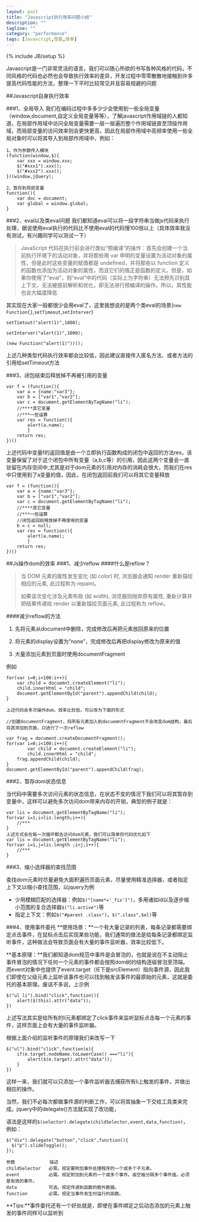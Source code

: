 ```yaml
---
layout: post
title: "Javascript执行效率问题小结"
description: ""
tagline: ""
category: "performance"
tags: [Javascript,性能,效率]
---
```

{% include JB/setup %}

Javascript是一门非常灵活的语言，我们可以随心所欲的书写各种风格的代码，不同风格的代码也必然也会导致执行效率的差异，开发过程中零零散散地接触到许多提高代码性能的方法，整理一下平时比较常见并且容易规避的问题

##Javascript自身执行效率

###1、全局导入
我们在编码过程中多多少少会使用到一些全局变量（window,document,自定义全局变量等等），了解javascript作用域链的人都知道，在局部作用域中访问全局变量需要一层一层遍历整个作用域链直至顶级作用域，而局部变量的访问效率则会更快更高，因此在局部作用域中高频率使用一些全局对象时可以将其导入到局部作用域中，例如：

	1、作为参数传入模块
	(function(window,$){
		var xxx = window.xxx;
		$("#xxx1").xxx();
		$("#xxx2").xxx();
	})(window,jQuery);
	
	2、暂存到局部变量
	function(){
		var doc = document;
		var global = window.global;
	}

###2、eval以及类eval问题
我们都知道eval可以将一段字符串当做js代码来执行处理，据说使用eval执行的代码比不使用eval的代码慢100倍以上（具体效率我没有测试，有兴趣同学可以测试一下）

>JavaScript 代码在执行前会进行类似“预编译”的操作：首先会创建一个当前执行环境下的活动对象，并将那些用 var 申明的变量设置为活动对象的属性，但是此时这些变量的赋值都是 undefined，并将那些以 function 定义的函数也添加为活动对象的属性，而且它们的值正是函数的定义。但是，如果你使用了“eval”，则“eval”中的代码（实际上为字符串）无法预先识别其上下文，无法被提前解析和优化，即无法进行预编译的操作。所以，其性能也会大幅度降低

其实现在大家一般都很少会用eval了，这里我想说的是两个类eval的场景(`new Function{}`,`setTimeout`,`setInterver`)

	setTimtout("alert(1)",1000);

	setInterver("alert(1)",1000);
	
	(new Function("alert(1)"))();
	
上述几种类型代码执行效率都会比较低，因此建议直接传入匿名方法、或者方法的引用给setTimeout方法

###3、闭包结束后释放掉不再被引用的变量

	var f = (function(){
		var a = {name:"var3"};
		var b = ["var1","var2"];
		var c = document.getElementByTagName("li");
		//****其它变量
		//***一些运算
		var res = function(){
			alert(a.name);
			}
		return res;
	})()
	
上述代码中变量f的返回值是由一个立即执行函数构成的闭包中返回的方法res，该变量保留了对于这个闭包中所有变量（a,b,c等）的引用，因此这两个变量会一直驻留在内存空间中,尤其是对于dom元素的引用对内存的消耗会很大，而我们在res中只使用到了a变量的值，因此，在闭包返回前我们可以将其它变量释放

	var f = (function(){
		var a = {name:"var3"};
		var b = ["var1","var2"];
		var c = document.getElementByTagName("li");
		//****其它变量
		//***一些运算
		//闭包返回前释放掉不再使用的变量
		b = c = null;
		var res = function(){
			alert(a.name);
			}
		return res;
	})()

##Js操作dom的效率
###1、减少reflow
####什么是reflow？

>当 DOM 元素的属性发生变化 (如 color) 时, 浏览器会通知 render 重新描绘相应的元素, 此过程称为 repaint。
>
>如果该次变化涉及元素布局 (如 width), 浏览器则抛弃原有属性, 重新计算并把结果传递给 render 以重新描绘页面元素, 此过程称为 reflow。

####减少reflow的方法

1. 先将元素从document中删除，完成修改后再把元素放回原来的位置

2. 将元素的display设置为”none”，完成修改后再把display修改为原来的值

3. 大量添加元素到页面时使用documentFragment

例如


	for(var i=0;i<100:i++){
		var child = docuemnt.createElement("li");
		child.innerHtml = "child";
		document.getElementById("parent").appendChild(child);
	}
	
	上述代码会多次操作dom，效率比较低，可以改为下面的形式
	
	//创建documentFragment，将所有元素加入到docuemntFragment不会改变dom结构，最后将其添加到页面，只进行了一次reflow
	
	var frag = document.createDocumentFragment();
	for(var i=0;i<100:i++){
	    	var child = docuemnt.createElement("li");
	    	child.innerHtml = "child";
		frag.appendChild(child);
	}
	document.getElementById("parent").appendChild(frag);
	      
###2、暂存dom状态信息

当代码中需要多次访问元素的状态信息，在状态不变的情况下我们可以将其暂存到变量中，这样可以避免多次访问dom带来内存的开销，典型的例子就是：

    var lis = document.getElementByTagName("li");
    for(var i=1;i<lis.length;i++){
    	//***
    }
    上述方式会在每一次循环都去访问dom元素，我们可以简单将代码优化如下
    var lis = document.getElementByTagName("li");
    for(var i=1,j=lis.length ;i<j;i++){
    	//***
    }

###3、缩小选择器的查找范围

查找dom元素时尽量避免大面积遍历页面元素，尽量使用精准选择器，或者指定上下文以缩小查找范围，以jquery为例

+ 少用模糊匹配的选择器：例如`$("[name*='_fix']")`，多用诸如id以及逐步缩小范围的复合选择器`$("li.active")`等
+ 指定上下文：例如`$("#parent .class")`，`$(".class",$el)`等

###4、使用事件委托
**使用场景：**一个有大量记录的列表，每条记录都需要绑定点击事件，在鼠标点击后实现某些功能，我们通常的做法是给每条记录都绑定监听事件，这种做法会导致页面会有大量的事件监听器，效率比较低下。

**基本原理：**我们都知道dom规范中事件是会冒泡的，也就是说在不主动阻止事件冒泡的情况下任何一个元素的事件都会按照dom树的结构逐级冒泡至顶端。而event对象中也提供了event.target（IE下是srcElement）指向事件源，因此我们即使在父级元素上监听该事件也可以找到触发该事件的最原始的元素，这就是委托的基本原理。废话不多说，上示例

	$("ul li").bind("click",function(){
		alert($(this).attr("data"));
	})
	
上述写法其实是给所有的li元素都绑定了click事件来监听鼠标点击每一个元素的事件，这样页面上会有大量的事件监听器。

根据上面介绍的监听事件的原理我们来改写一下

	$("ul").bind("click",function(e){
		if(e.target.nodeName.toLowerCase() ==="li"){
			alert($(e.target).attr("data"));
		}
	})

这样一来，我们就可以只添加一个事件监听器去捕获所有li上触发的事件，并做出相应的操作。

当然，我们不必每次都做事件源的判断工作，可以将其抽象一下交给工具类来完成。jquery中的delegate()方法就实现了改功能，

语法是这样的`$(selector).delegate(childSelector,event,data,function)`，例如：

	$("div").delegate("button","click",function(){
	  $("p").slideToggle();
	});
	
	参数	           描述
	childSelector	必需。规定要附加事件处理程序的一个或多个子元素。
	event	       	必需。规定附加到元素的一个或多个事件。由空格分隔多个事件值。必须是有效的事件。
	data	        可选。规定传递到函数的额外数据。
	function	    必需。规定当事件发生时运行的函数。
	
**Tips:**事件委托还有一个好处就是，即使在事件绑定之后动态添加的元素上触发的事件同样可以监听到

